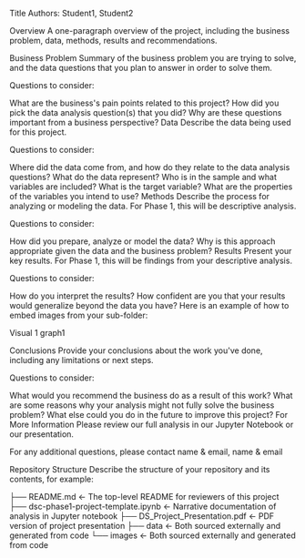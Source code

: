 Title
Authors: Student1, Student2

Overview
A one-paragraph overview of the project, including the business problem, data, methods, results and recommendations.

Business Problem
Summary of the business problem you are trying to solve, and the data questions that you plan to answer in order to solve them.

Questions to consider:

What are the business's pain points related to this project?
How did you pick the data analysis question(s) that you did?
Why are these questions important from a business perspective?
Data
Describe the data being used for this project.

Questions to consider:

Where did the data come from, and how do they relate to the data analysis questions?
What do the data represent? Who is in the sample and what variables are included?
What is the target variable?
What are the properties of the variables you intend to use?
Methods
Describe the process for analyzing or modeling the data. For Phase 1, this will be descriptive analysis.

Questions to consider:

How did you prepare, analyze or model the data?
Why is this approach appropriate given the data and the business problem?
Results
Present your key results. For Phase 1, this will be findings from your descriptive analysis.

Questions to consider:

How do you interpret the results?
How confident are you that your results would generalize beyond the data you have?
Here is an example of how to embed images from your sub-folder:

Visual 1
graph1

Conclusions
Provide your conclusions about the work you've done, including any limitations or next steps.

Questions to consider:

What would you recommend the business do as a result of this work?
What are some reasons why your analysis might not fully solve the business problem?
What else could you do in the future to improve this project?
For More Information
Please review our full analysis in our Jupyter Notebook or our presentation.

For any additional questions, please contact name & email, name & email

Repository Structure
Describe the structure of your repository and its contents, for example:

├── README.md                           <- The top-level README for reviewers of this project
├── dsc-phase1-project-template.ipynb   <- Narrative documentation of analysis in Jupyter notebook
├── DS_Project_Presentation.pdf         <- PDF version of project presentation
├── data                                <- Both sourced externally and generated from code
└── images                              <- Both sourced externally and generated from code
